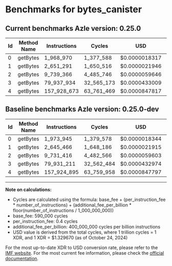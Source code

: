 # Benchmarks for bytes_canister

## Current benchmarks Azle version: 0.25.0

| Id  | Method Name | Instructions | Cycles     | USD           | USD/Million Calls | Change                            |
| --- | ----------- | ------------ | ---------- | ------------- | ----------------- | --------------------------------- |
| 0   | getBytes    | 1_968_970    | 1_377_588  | $0.0000018317 | $1.83             | <font color="green">-4_975</font> |
| 1   | getBytes    | 2_651_291    | 1_650_516  | $0.0000021946 | $2.19             | <font color="red">+5_825</font>   |
| 2   | getBytes    | 9_739_366    | 4_485_746  | $0.0000059646 | $5.96             | <font color="red">+7_950</font>   |
| 3   | getBytes    | 79_937_934   | 32_565_173 | $0.0000433009 | $43.30            | <font color="red">+6_723</font>   |
| 4   | getBytes    | 157_928_673  | 63_761_469 | $0.0000847817 | $84.78            | <font color="red">+3_778</font>   |

## Baseline benchmarks Azle version: 0.25.0-dev

| Id  | Method Name | Instructions | Cycles     | USD           | USD/Million Calls |
| --- | ----------- | ------------ | ---------- | ------------- | ----------------- |
| 0   | getBytes    | 1_973_945    | 1_379_578  | $0.0000018344 | $1.83             |
| 1   | getBytes    | 2_645_466    | 1_648_186  | $0.0000021915 | $2.19             |
| 2   | getBytes    | 9_731_416    | 4_482_566  | $0.0000059603 | $5.96             |
| 3   | getBytes    | 79_931_211   | 32_562_484 | $0.0000432974 | $43.29            |
| 4   | getBytes    | 157_924_895  | 63_759_958 | $0.0000847797 | $84.77            |

---

**Note on calculations:**

- Cycles are calculated using the formula: base_fee + (per_instruction_fee \* number_of_instructions) + (additional_fee_per_billion \* floor(number_of_instructions / 1_000_000_000))
- base_fee: 590_000 cycles
- per_instruction_fee: 0.4 cycles
- additional_fee_per_billion: 400_000_000 cycles per billion instructions
- USD value is derived from the total cycles, where 1 trillion cycles = 1 XDR, and 1 XDR = $1.329670 (as of October 24, 2024)

For the most up-to-date XDR to USD conversion rate, please refer to the [IMF website](https://www.imf.org/external/np/fin/data/rms_sdrv.aspx).
For the most current fee information, please check the [official documentation](https://internetcomputer.org/docs/current/developer-docs/gas-cost#execution).
